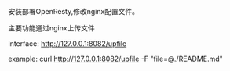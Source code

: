 安装部署OpenResty,修改nginx配置文件。

主要功能通过nginx上传文件

interface: http://127.0.0.1:8082/upfile

example: curl http://127.0.0.1:8082/upfile -F "file=@./README.md"

